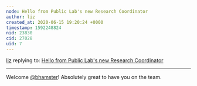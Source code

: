 ```yaml
---
node: Hello from Public Lab's new Research Coordinator
author: liz
created_at: 2020-06-15 19:20:24 +0000
timestamp: 1592248824
nid: 23830
cid: 27028
uid: 7
---
```




[liz](../profile/liz) replying to: [Hello from Public Lab's new Research Coordinator](../notes/bhamster/06-12-2020/hello-from-public-lab-s-new-research-coordinator)

----
Welcome [@bhamster](/profile/bhamster)! Absolutely great to have you on the team. 